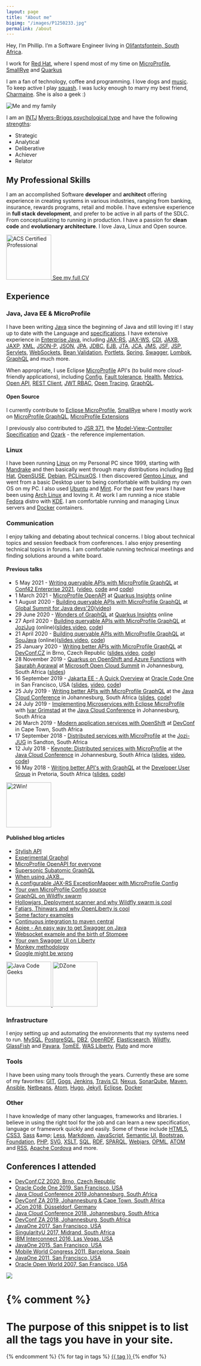 ```yaml
---
layout: page
title: "About me"
bigimg: "/images/P1250233.jpg"
permalink: /about
---
```


Hey, I’m Phillip. I’m a Software Engineer living in [Olifantsfontein, South Africa](https://goo.gl/maps/Qnmztzn4CywcGXCA6).

I work for [Red Hat](https://www.redhat.com), where I spend most of my time on [MicroProfile](https://microprofile.io/), [SmallRye](https://smallrye.io/) and [Quarkus](https://quarkus.io/)

I am a fan of technology, coffee and programming. I love dogs and [music](https://www.last.fm/user/phillipkruger). To keep active I play [squash](https://en.wikipedia.org/wiki/Squash_(sport)).
I was lucky enough to marry my best friend, [Charmaine](https://www.charmaine-kruger.com). She is also a geek :) 

![Me and my family](/images/ons_gesin_2.jpg)

I am an [INTJ](https://en.wikipedia.org/wiki/INTJ) [Myers-Briggs psychological type](https://en.wikipedia.org/wiki/Myers%E2%80%93Briggs_Type_Indicator)
and have the following [strengths](https://www.gallupstrengthscenter.com/):

* Strategic
* Analytical
* Deliberative
* Achiever
* Relator

## My Professional Skills

I am an accomplished Software **developer** and **architect** offering experience in creating systems in various industries,
ranging from banking, insurance, rewards programs, retail and mobile. I have extensive experience in **full stack development**,
and prefer to be active in all parts of the SDLC. From conceptualizing to running in production.
I have a passion for **clean code** and **evolutionary architecture**. I love Java, Linux and Open source.

<a href="https://www.acs.org.au" target='_blank'>
    <img title="Certified Professional" src="/images/CP_logo_large.png" alt="ACS Certified Professional" height="120" width="120"/>
</a>

<a href='cv/cv.html' class='ui primary basic button' target='_blank'>
    <i class="fa fa-university" aria-hidden="true"></i> See my full CV
</a>

## Experience

### <i class="fa fa-code" aria-hidden="true"></i> Java, Java EE & MicroProfile

I have been writing [Java](https://en.wikipedia.org/wiki/Java_(programming_language)) since the beginning of Java and still loving it! I stay up to date with the Language and [specifications](https://en.wikipedia.org/wiki/Java_Community_Process).
I have extensive experience in [Enterprise Java](https://en.wikipedia.org/wiki/Java_Platform,_Enterprise_Edition), including
[JAX-RS](https://en.wikipedia.org/wiki/Java_API_for_RESTful_Web_Services),
[JAX-WS](https://en.wikipedia.org/wiki/Java_API_for_XML_Web_Services),
[CDI](https://www.jcp.org/en/jsr/detail?id=299),
[JAXB](https://en.wikipedia.org/wiki/Java_Architecture_for_XML_Binding),
[JAXP](https://en.wikipedia.org/wiki/Java_API_for_XML_Processing),
[XML](https://en.wikipedia.org/wiki/XML),
[JSON-P](https://www.jcp.org/en/jsr/detail?id=353),
[JSON](https://en.wikipedia.org/wiki/JSON),
[JPA](https://en.wikipedia.org/wiki/Java_Persistence_API),
[JDBC](https://en.wikipedia.org/wiki/Java_Database_Connectivity),
[EJB](https://en.wikipedia.org/wiki/Enterprise_JavaBeans),
[JTA](https://en.wikipedia.org/wiki/Java_Transaction_API),
[JCA](https://en.wikipedia.org/wiki/Java_EE_Connector_Architecture),
[JMS](https://en.wikipedia.org/wiki/Java_Message_Service),
[JSF](https://en.wikipedia.org/wiki/JavaServer_Faces),
[JSP](https://en.wikipedia.org/wiki/JavaServer_Pages),
[Servlets](https://en.wikipedia.org/wiki/Java_servlet),
[WebSockets](https://en.wikipedia.org/wiki/WebSocket),
[Bean Validation](https://en.wikipedia.org/wiki/Bean_Validation),
[Portlets](https://en.wikipedia.org/wiki/Java_Portlet_Specification),
[Spring](https://en.wikipedia.org/wiki/Spring_Framework),
[Swagger](https://en.wikipedia.org/wiki/OpenAPI_Specification),
[Lombok](https://projectlombok.org/),
[GraphQL](http://graphql.org/)
and much more.

When appropriate, I use Eclipse [MicroProfile](https://microprofile.io/) API's (to build more cloud-friendly applications), including 
[Config](https://microprofile.io/project/eclipse/microprofile-config), 
[Fault tolerance](https://microprofile.io/project/eclipse/microprofile-fault-tolerance), 
[Health](https://microprofile.io/project/eclipse/microprofile-health), 
[Metrics](https://microprofile.io/project/eclipse/microprofile-metrics), 
[Open API](https://microprofile.io/project/eclipse/microprofile-open-api), 
[REST Client](https://microprofile.io/project/eclipse/microprofile-rest-client), 
[JWT RBAC](https://microprofile.io/project/eclipse/microprofile-jwt-auth), 
[Open Tracing](https://microprofile.io/project/eclipse/microprofile-opentracing),
[GraphQL](https://microprofile.io/project/eclipse/microprofile-graphql).

#### Open Source

I currently contribute to 
[Eclipse MicroProfile](https://microprofile.io/), 
[SmallRye](https://smallrye.io/) where I mostly work on [MicroProfile GraphQL](https://github.com/eclipse/microprofile-graphql), [MicroProfile Extensions](https://www.microprofile-ext.org/)

I previously also contributed to 
 [JSR 371](https://jcp.org/en/jsr/detail?id=371), the [Model-View-Controller Specification](https://www.mvc-spec.org/) and [Ozark](https://github.com/mvc-spec/ozark) - the reference implementation.

### <i class="fa fa-linux" aria-hidden="true"></i> Linux

I have been running [Linux](https://en.wikipedia.org/wiki/Linux) on my Personal PC since 1999, starting with [Mandrake](https://en.wikipedia.org/wiki/Mandriva_Linux)
and then basically went through many distributions including [Red Hat](https://en.wikipedia.org/wiki/Red_Hat_Linux), [OpenSUSE](https://en.wikipedia.org/wiki/OpenSUSE),
[Debian](https://en.wikipedia.org/wiki/Debian), [PCLinuxOS](https://en.wikipedia.org/wiki/PCLinuxOS). I then discovered [Gentoo Linux](https://en.wikipedia.org/wiki/Gentoo_Linux),
and went from a basic Desktop user to being comfortable with building my own OS on my PC. I also used [Ubuntu](https://en.wikipedia.org/wiki/Ubuntu_(operating_system))
and [Mint](https://en.wikipedia.org/wiki/Linux_Mint). For the past few years I have been using [Arch Linux](https://en.wikipedia.org/wiki/Arch_Linux) and loving it. 
At work I am running a nice stable [Fedora](https://getfedora.org/) distro with [KDE](https://spins.fedoraproject.org/kde/).
I am comfortable running and managing Linux servers and [Docker](https://en.wikipedia.org/wiki/Docker_(software)) containers.

### <i class="fa fa-rss" aria-hidden="true"></i> Communication

I enjoy talking and debating about technical concerns. I blog about technical topics and session feedback from conferences.
I also enjoy presenting technical topics in forums. I am comfortable running technical meetings and finding solutions around a white board.

#### Previous talks

* 5 May 2021 - [Writing queryable APIs with MicroProfile GraphQL](https://www.conf42.com/Enterprise_Software_2021_Phillip_Krger_queryable_apis_microprofile_graphql) at [Conf42 Enterprise 2021](https://www.conf42.com/enterprise2021), ([video](https://youtu.be/UnWnSYiGtTE), [code](https://github.com/phillip-kruger/graphql-example) and [code](https://github.com/phillip-kruger/graphql-experimental))
* 1 March 2021 - [MicroProfile OpenAPI](https://youtu.be/8JsnjHQM36k) at [Quarkus Insights](https://www.youtube.com/channel/UCaW8QG_QoIk_FnjLgr5eOqg) online
* 1 August 2020 - [Building queryable APIs with MicroProfile GraphQL](https://java.geekle.us/#speaker-15) at [Global Summit for Java devs'20](https://java.geekle.us)([video](https://youtu.be/vDvSXdtuAk0))
* 29 June 2020 - [Wonders of GraphQL](https://www.youtube.com/watch?v=nMti8-zIDQs) at [Quarkus Insights](https://www.youtube.com/channel/UCaW8QG_QoIk_FnjLgr5eOqg) online
* 27 April 2020 - [Building queryable APIs with MicroProfile GraphQL](https://www.meetup.com/Jozi-JUG/events/270175167) at [JoziJug](https://www.meetup.com/Jozi-JUG/) (online)([slides](https://bit.ly/mp-graphql-presentation-jozijug),[video](https://youtu.be/UqDdDYo-g-8), [code](https://github.com/phillip-kruger/graphql-example))
* 21 April 2020 - [Building queryable APIs with MicroProfile GraphQL](https://www.meetup.com/SouJava/events/269608279/) at [SouJava](https://www.meetup.com/SouJava/) (online)([slides](http://bit.ly/mp-graphql-presentation-soujava),[video](https://youtu.be/OOnpUeblVPM), [code](https://github.com/phillip-kruger/graphql-example))
* 25 January 2020 - [Writing better APIs with MicroProfile GraphQL](https://devconfcz2020a.sched.com/event/YOmv/writing-better-apis-with-microprofile-graphql) at [DevConf.CZ](https://www.devconf.info/cz/) in Brno, Czech Republic ([slides](http://bit.ly/mp-graphql-presentation-2020),[video](https://www.youtube.com/watch?v=lA0L7iB-GV8), [code](https://github.com/phillip-kruger/graphql-example))
* 28 November 2019 - [Quarkus on OpenShift and Azure Functions](https://www.microsoftevents.com/profile/form/index.cfm?PKformID=0x8561667abcd) with [Saurabh Agrawal](https://twitter.com/saurabhcode) at [Microsoft Open Cloud Summit](https://www.microsoftevents.com/profile/form/index.cfm?PKformID=0x8561667abcd) in Johannesburg, South Africa ([slides](https://docs.google.com/presentation/d/1uLwFOLSJon1tmuwcsDhEw6ZGVWbn-E_XjzTmBTBFix0/edit?usp=sharing))
* 16 September 2019 - [Jakarta EE - A Quick Overview](https://events.rainfocus.com/widget/oracle/oow19/catalogcodeone19?search.codeonetracks=15560568230440096ZiK) at [Oracle Code One](https://www.oracle.com/code-one/) in San Francisco, USA ([slides](http://bit.ly/jakartaee-slides), [video](https://www.youtube.com/watch?v=FL0JNVK2Ig8), [code](https://github.com/phillip-kruger/jello))
* 25 July 2019 - [Writing better APIs with MicroProfile GraphQL](http://j-sa.co/schedule-java/) at the [Java Cloud Conference](http://j-sa.co) in Johannesburg, South Africa ([slides](http://bit.ly/mp-graphql-presentation), [code](http://bit.ly/mp-graphql-example))
* 24 July 2019 - [Implementing Microservices with Eclipse MicroProfile](http://j-sa.co/schedule-java/) with [Ivar Grimstad](https://twitter.com/ivar_grimstad) at the [Java Cloud Conference](http://j-sa.co) in Johannesburg, South Africa
* 26 March 2019 - [Modern application services with OpenShift](https://www.devconf.co.za/#profile-PhillipKruger2019cpt) at [DevConf](https://www.devconf.co.za/) in Cape Town, South Africa
* 17 September 2018 - [Distributed services with MicroProfile](https://www.meetup.com/Jozi-JUG/events/253979187/) at the [Jozi-JUG](https://www.meetup.com/Jozi-JUG/) in Sandton, South Africa
* 12 July 2018 - [Keynote: Distributed services with MicroProfile](http://j-sa.co/archived/2018/) at the [Java Cloud Conference](http://j-sa.co) in Johannesburg, South Africa ([slides](http://bit.ly/mp-presentation), [video](http://bit.ly/mp-youtube-video), [code](http://bit.ly/mp-sourcecode))
* 16 May 2018 - [Writing better API's with GraphQL](https://www.meetup.com/DeveloperUG/events/kvpqnpyxhbvb) at the [Developer User Group](https://www.meetup.com/DeveloperUG/) in Pretoria, South Africa ([slides](http://bit.ly/gql-presentation), [code](http://bit.ly/gql-sourcecode))

<a href="https://2winglobal.com">
    <img title="2Win!" src="https://api.accredible.com/v1/frontend/credential_website_embed_image/badge/13052305" alt="2Win!" height="120" width="120"/>
</a>

#### Published blog articles

* [Stylish API](https://quarkus.io/blog/stylish-api/)
* [Experimental Graphql](https://quarkus.io/blog/experimental_graphql/)
* [MicroProfile OpenAPI for everyone](https://quarkus.io/blog/openapi-for-everyone/)
* [Supersonic Subatomic GraphQL](https://quarkus.io/blog/supersonic-subatomic-graphql/)
* [When using JAXB...](https://www.javacodegeeks.com/2019/05/using-jaxb.html)
* [A configurable JAX-RS ExceptionMapper with MicroProfile Config](https://www.javacodegeeks.com/2018/08/jax-rs-exceptionmapper-config.html)
* [Your own MicroProfile Config source](https://www.javacodegeeks.com/2018/08/microprofile-config-source.html)
* [GraphQL on Wildfly swarm](https://www.javacodegeeks.com/2018/05/graphql-on-wildfly-swarm.html)
* [Hollowjars, Deployment scanner and why Wildfly swarm is cool](https://www.javacodegeeks.com/2018/01/hollowjars-deployment-scanner-wildfly-swarm-cool.html)
* [Fatjars, Thinwars and why OpenLiberty is cool](https://www.javacodegeeks.com/2017/12/fatjars-thinwars-openliberty-cool.html)
* [Some factory examples](https://www.javacodegeeks.com/2017/12/some-factory-examples.html)
* [Continuous integration to maven central](https://dzone.com/articles/continuous-integration-to-maven-central-for-free)
* [Apiee - An easy way to get Swagger on Java](https://dzone.com/articles/apiee-an-easy-way-to-get-swagger-on-java-ee)
* [Websocket example and the birth of Stompee](https://dzone.com/articles/websockets-example-and-the-birth-of-stompee)
* [Your own Swagger UI on Liberty](https://dzone.com/articles/your-own-swagger-ui-on-liberty)
* [Monkey methodology](https://dzone.com/articles/monkey-methodology)
* [Google might be wrong](https://memeburn.com/2012/11/why-google-might-just-be-wrong-about-responsive-design-in-africa/)

<a href="https://www.javacodegeeks.com/">
    <img title="Java Code Geeks" src="https://cdn.javacodegeeks.com/wp-content/uploads/2012/12/JavaCodeGeek_Badge.png" alt="Java Code Geeks" height="120" width="120"/>
</a>
<a href="https://dzone.com/">
    <img title="DZone" src="https://dzone.com/themes/dz20/images/dz-logo-v.svg" alt="DZone" height="120" width="120"/>
</a>

### <i class="fa fa-database" aria-hidden="true"></i> Infrastructure

I enjoy setting up and automating the environments that my systems need to run.
[MySQL](https://en.wikipedia.org/wiki/MySQL),
[PostgreSQL](https://en.wikipedia.org/wiki/PostgreSQL),
[DB2](https://en.wikipedia.org/wiki/IBM_DB2),
[OpenRDF](https://en.wikipedia.org/wiki/Sesame_(framework)),
[Elasticsearch](https://en.wikipedia.org/wiki/Elasticsearch),
[Wildfly](https://en.wikipedia.org/wiki/WildFly),
[GlassFish](https://en.wikipedia.org/wiki/GlassFish) and
[Payara](http://www.payara.fish/),
[TomEE](https://en.wikipedia.org/wiki/Apache_TomEE),
[WAS Liberty](https://en.wikipedia.org/wiki/IBM_WebSphere_Application_Server),
[Pluto](https://portals.apache.org/pluto/) and more

### <i class="fa fa-code-fork" aria-hidden="true"></i> Tools

I have been using many tools through the years. Currently these are some of my favorites:
[GIT](https://en.wikipedia.org/wiki/Git),
[Gogs](https://gogs.io/),
[Jenkins](https://en.wikipedia.org/wiki/Jenkins_(software)),
[Travis CI](https://travis-ci.org/),
[Nexus](https://www.sonatype.com/download-oss-sonatype),
[SonarQube](https://www.sonarqube.org/),
[Maven](https://en.wikipedia.org/wiki/Apache_Maven),
[Ansible](https://en.wikipedia.org/wiki/Ansible_(software)),
[Netbeans](https://en.wikipedia.org/wiki/NetBeans),
[Atom](https://atom.io/),
[Hugo](https://gohugo.io/),
[Jekyll](https://jekyllrb.com/),
[Eclipse](https://www.eclipse.org/),
[Docker](https://en.wikipedia.org/wiki/Docker_(software))

### <i class="fa fa-html5" aria-hidden="true"></i> Other

I have knowledge of many other languages, frameworks and libraries. I believe in using the right tool for the job and can learn a new specification, language or framework quickly and easily.
Some of these include
[HTML5](https://en.wikipedia.org/wiki/HTML5),
[CSS3](https://en.wikipedia.org/wiki/Cascading_Style_Sheets),
[Sass](https://en.wikipedia.org/wiki/Sass_(stylesheet_language)) &amp;
[Less](https://en.wikipedia.org/wiki/Less_(stylesheet_language)),
[Markdown](https://en.wikipedia.org/wiki/Markdown),
[JavaScript](https://en.wikipedia.org/wiki/JavaScript),
[Semantic UI](https://semantic-ui.com/),
[Bootstrap](http://getbootstrap.com/),
[Foundation](http://foundation.zurb.com/),
[PHP](https://en.wikipedia.org/wiki/PHP),
[SVG](https://en.wikipedia.org/wiki/Scalable_Vector_Graphics),
[XSLT](https://en.wikipedia.org/wiki/XSLT),
[SQL](https://en.wikipedia.org/wiki/SQL),
[RDF](https://en.wikipedia.org/wiki/Resource_Description_Framework),
[SPARQL](https://en.wikipedia.org/wiki/SPARQL),
[Webjars](http://www.webjars.org/),
[OPML](https://en.wikipedia.org/wiki/OPML),
[ATOM](https://en.wikipedia.org/wiki/Atom_(standard)) and
[RSS](https://en.wikipedia.org/wiki/RSS),
[Apache Cordova](https://en.wikipedia.org/wiki/Apache_Cordova)
and more.

## Conferences I attended

* [DevConf.CZ 2020, Brno, Czech Republic](https://www.devconf.info/cz/)
* [Oracle Code One 2019, San Francisco, USA](https://www.oracle.com/code-one/)
* [Java Cloud Conference 2019,Johannesburg, South Africa](http://j-sa.co/)
* [DevConf ZA 2019, Johannesburg & Cape Town, South Africa](https://www.devconf.co.za/)
* [JCon 2018, Düsseldorf, Germany](http://jcon.one/en/)
* [Java Cloud Conference 2018, Johannesburg, South Africa](http://j-sa.co/)
* [DevConf ZA 2018, Johannesburg, South Africa](https://www.devconf.co.za/)
* [JavaOne 2017, San Francisco, USA](https://www.oracle.com/javaone/index.html)
* [SingularityU 2017, Midrand, South Africa](https://singularityusouthafricasummit.org/)
* [IBM Interconnect 2016, Las Vegas, USA](https://www.ibm.com/cloud-computing/us/en/interconnect/)
* [JavaOne 2015, San Francisco, USA](https://www.oracle.com/javaone/index.html)
* [Mobile World Congress 2011, Barcelona, Spain](https://www.mobileworldcongress.com/)
* [JavaOne 2011, San Francisco, USA](https://www.oracle.com/javaone/index.html)
* [Oracle Open World 2007, San Francisco, USA](https://www.oracle.com/openworld/index.html)

![](/images/P1250242.jpg)

{% comment %}
=======================
The purpose of this snippet is to list all the tags you have in your site.
=======================
{% endcomment %}
{% for tag in tags %}
	<a href="#{{ tag | slugify }}"> {{ tag }} </a>
{% endfor %}
